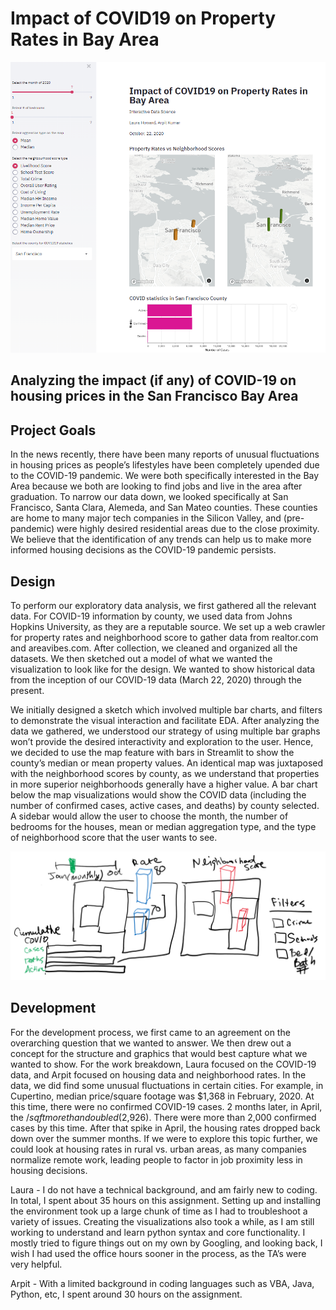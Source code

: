 # Impact of COVID19 on Property Rates in Bay Area

![alt text](https://github.com/CMU-IDS-2020/a3-arpit-laura/blob/master/Streamlit%20screenshot.png)

## Analyzing the impact (if any) of COVID-19 on housing prices in the San Francisco Bay Area

## Project Goals

In the news recently, there have been many reports of unusual fluctuations in housing prices as people’s lifestyles have been completely upended due to the COVID-19 pandemic.  We were both specifically interested in the Bay Area because we both are looking to find jobs and live in the area after graduation.  To narrow our data down, we looked specifically at San Francisco, Santa Clara, Alemeda, and San Mateo counties. These counties are home to many major tech companies in the Silicon Valley, and (pre-pandemic) were highly desired residential areas due to the close proximity. We believe that the identification of any trends can help us to make more informed housing decisions as the COVID-19 pandemic persists.

## Design

To perform our exploratory data analysis, we first gathered all the relevant data.  For COVID-19 information by county, we used data from Johns Hopkins University, as they are a reputable source.  We set up a web crawler for property rates and neighborhood score to gather data from realtor.com and areavibes.com.  After collection, we cleaned and organized all the datasets.  We then sketched out a model of what we wanted the visualization to look like for the design.  We wanted to show historical data from the inception of our COVID-19 data (March 22, 2020) through the present. 

We initially designed a sketch which involved multiple bar charts, and filters to demonstrate the visual interaction and facilitate EDA. After analyzing the data we gathered, we understood our strategy of using multiple bar graphs won’t provide the desired interactivity and exploration to the user. Hence, we decided to use the map feature with bars in Streamlit to show the county’s median or mean property values.  An identical map was juxtaposed with the neighborhood scores by county, as we understand that properties in more superior neighborhoods generally have a higher value.  A bar chart below the map visualizations would show the COVID data (including the number of confirmed cases, active cases, and deaths) by county selected.  A sidebar would allow the user to choose the month, the number of bedrooms for the houses, mean or median aggregation type, and the type of neighborhood score that the user wants to see.


![alt text](https://github.com/CMU-IDS-2020/a3-arpit-laura/blob/master/Data%20sketch.png)

## Development

For the development process, we first came to an agreement on the overarching question that we wanted to answer. We then drew out a concept for the structure and graphics that would best capture what we wanted to show. For the work breakdown, Laura focused on the COVID-19 data, and Arpit focused on housing data and neighborhood rates.  In the data, we did find some unusual fluctuations in certain cities.  For example, in Cupertino, median price/square footage was $1,368 in February, 2020.  At this time, there were no confirmed COVID-19 cases. 2 months later, in April, the $/sqft more than doubled ($2,926).  There were more than 2,000 confirmed cases by this time. After that spike in April, the housing rates dropped back down over the summer months.  If we were to explore this topic further, we could look at housing rates in rural vs. urban areas, as many companies normalize remote work, leading people to factor in job proximity less in housing decisions. 

Laura - I do not have a technical background, and am fairly new to coding.  In total, I spent about 35 hours on this assignment. Setting up and installing the environment took up a large chunk of time as I had to troubleshoot a variety of issues.  Creating the visualizations also took a while, as I am still working to understand and learn python syntax and core functionality.  I mostly tried to figure things out on my own by Googling, and looking back, I wish I had used the office hours sooner in the process, as the TA’s were very helpful.

Arpit - With a limited background in coding languages such as VBA, Java, Python, etc, I spent around 30 hours on the assignment. 
